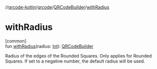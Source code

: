 //[qrcode-kotlin](../../../index.md)/[qrcode](../index.md)/[QRCodeBuilder](index.md)/[withRadius](with-radius.md)

# withRadius

[common]\
fun [withRadius](with-radius.md)(radius: [Int](https://kotlinlang.org/api/latest/jvm/stdlib/kotlin/-int/index.html)): [QRCodeBuilder](index.md)

Radius of the edges of the Rounded Squares. Only applies for Rounded Squares. If set to a negative number, the default radius will be used.
